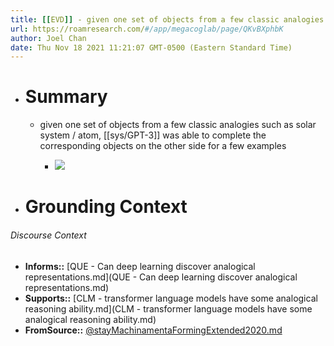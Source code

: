 ```yaml
---
title: [[EVD]] - given one set of objects from a few classic analogies such as solar system / atom, [[sys/GPT-3]] was able to complete the corresponding objects on the other side for a few examples - [[@stayMachinamentaFormingExtended2020]]
url: https://roamresearch.com/#/app/megacoglab/page/QKvBXphbK
author: Joel Chan
date: Thu Nov 18 2021 11:21:07 GMT-0500 (Eastern Standard Time)
---
```


- # Summary

    - given one set of objects from a few classic analogies such as solar system / atom, [[sys/GPT-3]] was able to complete the corresponding objects on the other side for a few examples

        - ![](https://firebasestorage.googleapis.com/v0/b/firescript-577a2.appspot.com/o/imgs%2Fapp%2Fmegacoglab%2F4K_oQI--WG.png?alt=media&token=5032fb33-230f-4984-a8a2-5893bef8ed58)
- # Grounding Context

###### Discourse Context

- **Informs::** [QUE - Can deep learning discover analogical representations.md](QUE - Can deep learning discover analogical representations.md)
- **Supports::** [CLM - transformer language models have some analogical reasoning ability.md](CLM - transformer language models have some analogical reasoning ability.md)
- **FromSource::** [@stayMachinamentaFormingExtended2020.md](@stayMachinamentaFormingExtended2020.md)

